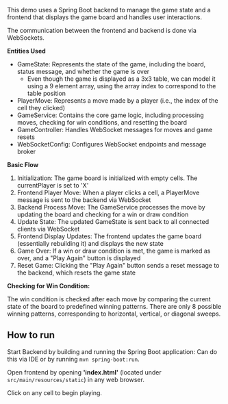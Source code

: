 This demo uses a Spring Boot backend to manage the game state and a frontend that displays the game board and handles user interactions. 

The communication between the frontend and backend is done via WebSockets.

**Entities Used**
- GameState: Represents the state of the game, including the board, status message, and whether the game is over
  - Even though the game is displayed as a 3x3 table, we can model it using a 9 element array, using the array index to correspond to the table position 
- PlayerMove: Represents a move made by a player (i.e., the index of the cell they clicked)
- GameService: Contains the core game logic, including processing moves, checking for win conditions, and resetting the board
- GameController: Handles WebSocket messages for moves and game resets
- WebSocketConfig: Configures WebSocket endpoints and message broker

**Basic Flow**
1. Initialization: The game board is initialized with empty cells. The currentPlayer is set to 'X'
2. Frontend Player Move: When a player clicks a cell, a PlayerMove message is sent to the backend via WebSocket
3. Backend Process Move: The GameService processes the move by updating the board and checking for a win or draw condition
4. Update State: The updated GameState is sent back to all connected clients via WebSocket
5. Frontend Display Updates: The frontend updates the game board (essentially rebuilding it) and displays the new state
6. Game Over: If a win or draw condition is met, the game is marked as over, and a "Play Again" button is displayed
7. Reset Game: Clicking the "Play Again" button sends a reset message to the backend, which resets the game state


**Checking for Win Condition:**

The win condition is checked after each move by comparing the current state of the board to predefined winning patterns. 
There are only 8 possible winning patterns, corresponding to horizontal, vertical, or diagonal sweeps.   


## How to run
Start Backend by building and running the Spring Boot application: Can do this via IDE or by running `mvn spring-boot:run`.

Open frontend by opening **'index.html'** (located under `src/main/resources/static`) in any web browser.

Click on any cell to begin playing. 


